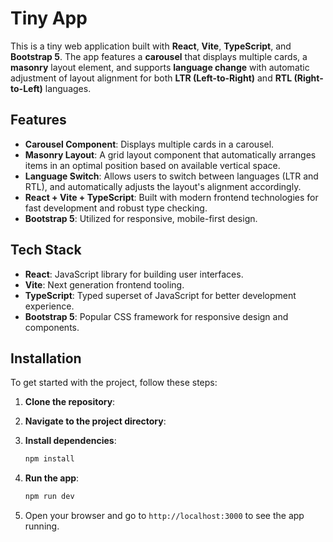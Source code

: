 # Tiny App

This is a tiny web application built with **React**, **Vite**, **TypeScript**, and **Bootstrap 5**. The app features a **carousel** that displays multiple cards, a **masonry** layout element, and supports **language change** with automatic adjustment of layout alignment for both **LTR (Left-to-Right)** and **RTL (Right-to-Left)** languages.

## Features

- **Carousel Component**: Displays multiple cards in a carousel.
- **Masonry Layout**: A grid layout component that automatically arranges items in an optimal position based on available vertical space.
- **Language Switch**: Allows users to switch between languages (LTR and RTL), and automatically adjusts the layout's alignment accordingly.
- **React + Vite + TypeScript**: Built with modern frontend technologies for fast development and robust type checking.
- **Bootstrap 5**: Utilized for responsive, mobile-first design.


## Tech Stack

- **React**: JavaScript library for building user interfaces.
- **Vite**: Next generation frontend tooling.
- **TypeScript**: Typed superset of JavaScript for better development experience.
- **Bootstrap 5**: Popular CSS framework for responsive design and components.

## Installation

To get started with the project, follow these steps:

1. **Clone the repository**:
  
2. **Navigate to the project directory**:

3. **Install dependencies**:
    ```bash
    npm install
    ```

4. **Run the app**:
    ```bash
    npm run dev
    ```

5. Open your browser and go to `http://localhost:3000` to see the app running.